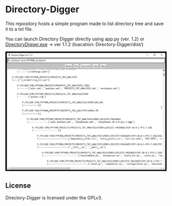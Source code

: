 Directory-Digger
===============
This repository hosts a simple program made to list directory tree and save it to a txt file.

You can launch Directory Digger directly using app.py (ver. 1.2) or <a href="https://github.com/kostyrko/Directory-Digger/tree/master/dist">DirectoryDigger.exe<a/> -> ver 1.1.2 (loacation: Directory-Digger/dist/)

![](images/Directory_Digger_v1_1_2.jpg)

License
-------
Directory-Digger is licensed under the GPLv3.
